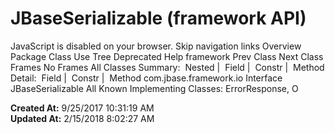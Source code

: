 # JBaseSerializable (framework   API)

JavaScript is disabled on your browser. Skip navigation links Overview Package Class Use Tree Deprecated Help framework Prev Class Next Class Frames No Frames All Classes Summary:  Nested |  Field |  Constr |  Method Detail:  Field |  Constr |  Method com.jbase.framework.io Interface JBaseSerializable All Known Implementing Classes: ErrorResponse, O  

**Created At:** 9/25/2017 10:31:19 AM  
**Updated At:** 2/15/2018 8:02:27 AM  

